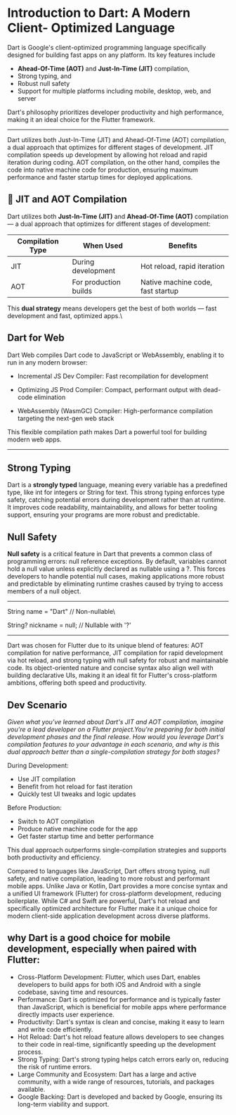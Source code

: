 # Introduction to Dart: A Modern Client- Optimized Language

Dart is Google's client-optimized programming language specifically designed for building fast apps on any platform. Its key features include 
- **Ahead-Of-Time (AOT)** and **Just-In-Time (JIT)** compilation,
- Strong typing, and 
- Robust null safety
- Support for multiple platforms including mobile, desktop, web, and server


Dart's philosophy prioritizes developer productivity and high performance, making it an ideal choice for the Flutter framework.

---

Dart utilizes both Just-In-Time (JIT) and Ahead-Of-Time (AOT) compilation, a dual approach that optimizes for different stages of development. JIT compilation speeds up development by allowing hot reload and rapid iteration during coding. AOT compilation, on the other hand, compiles the code into native machine code for production, ensuring maximum performance and faster startup times for deployed applications.

## 🔁 JIT and AOT Compilation

Dart utilizes both **Just-In-Time (JIT)** and **Ahead-Of-Time (AOT)** compilation — a dual approach that optimizes for different stages of development:

| Compilation Type | When Used            | Benefits                            |
|------------------|----------------------|-------------------------------------|
| JIT              | During development   | Hot reload, rapid iteration         |
| AOT              | For production builds| Native machine code, fast startup   |

This **dual strategy** means developers get the best of both worlds — fast development and fast, optimized apps.\

## Dart for Web

Dart Web compiles Dart code to JavaScript or WebAssembly, enabling it to run in any modern browser:

- Incremental JS Dev Compiler: Fast recompilation for development

- Optimizing JS Prod Compiler: Compact, performant output with dead-code elimination

- WebAssembly (WasmGC) Compiler: High-performance compilation targeting the next-gen web stack

This flexible compilation path makes Dart a powerful tool for building modern web apps.

---
## Strong Typing

Dart is a **strongly typed** language, meaning every variable has a predefined type, like int for integers or String for text. This strong typing enforces type safety, catching potential errors during development rather than at runtime. It improves code readability, maintainability, and allows for better tooling support, ensuring your programs are more robust and predictable.

## Null Safety

**Null safety** is a critical feature in Dart that prevents a common class of programming errors: null reference exceptions. By default, variables cannot hold a null value unless explicitly declared as nullable using a ?. This forces developers to handle potential null cases, making applications more robust and predictable by eliminating runtime crashes caused by trying to access members of a null object.

---
String name = "Dart"  // Non-nullable\

String? nickname =  null; // Nullable with '?'

---
Dart was chosen for Flutter due to its unique blend of features: AOT compilation for native performance, JIT compilation for rapid development via hot reload, and strong typing with null safety for robust and maintainable code. Its object-oriented nature and concise syntax also align well with building declarative UIs, making it an ideal fit for Flutter's cross-platform ambitions, offering both speed and productivity.

## Dev Scenario
*Given what you've learned about Dart's JIT and AOT compilation, imagine you're a lead developer on a Flutter project.You're preparing for both initial development phases and the final release. How would you leverage Dart's compilation features to your advantage in each scenario, and why is this dual approach better than a single-compilation strategy for both stages?*

During Development:
- Use JIT compilation
- Benefit from hot reload for fast iteration
- Quickly test UI tweaks and logic updates

Before Production:
- Switch to AOT compilation
- Produce native machine code for the app
- Get faster startup time and better performance

This dual approach outperforms single-compilation strategies and supports both productivity and efficiency.


Compared to languages like JavaScript, Dart offers strong typing, null safety, and native compilation, leading to more robust and performant mobile apps. Unlike Java or Kotlin, Dart provides a more concise syntax and a unified UI framework (Flutter) for cross-platform development, reducing boilerplate. While C# and Swift are powerful, Dart's hot reload and specifically optimized architecture for Flutter make it a unique choice for modern client-side application development across diverse platforms.

## why Dart is a good choice for mobile development, especially when paired with Flutter:

- Cross-Platform Development:
Flutter, which uses Dart, enables developers to build apps for both iOS and Android with a single codebase, saving time and resources. 
- Performance:
Dart is optimized for performance and is typically faster than JavaScript, which is beneficial for mobile apps where performance directly impacts user experience. 
- Productivity:
Dart's syntax is clean and concise, making it easy to learn and write code efficiently. 
- Hot Reload:
Dart's hot reload feature allows developers to see changes to their code in real-time, significantly speeding up the development process. 
- Strong Typing:
Dart's strong typing helps catch errors early on, reducing the risk of runtime errors. 
- Large Community and Ecosystem:
Dart has a large and active community, with a wide range of resources, tutorials, and packages available. 
- Google Backing:
Dart is developed and backed by Google, ensuring its long-term viability and support. 
